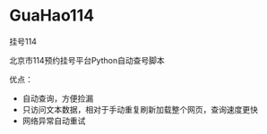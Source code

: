 # GuaHao114
挂号114

北京市114预约挂号平台Python自动查号脚本

优点：
+ 自动查询，方便捡漏
+ 只访问文本数据，相对于手动重复刷新加载整个网页，查询速度更快
+ 网络异常自动重试